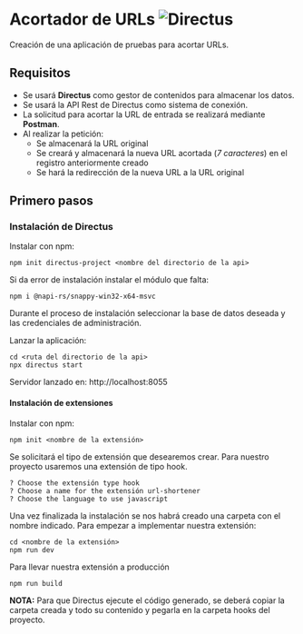 # Acortador de URLs ![Directus](https://img.shields.io/badge/directus-%2364f.svg?style=for-the-badge&logo=directus&logoColor=white) 

Creación de una aplicación de pruebas para acortar URLs. 


## Requisitos

- Se usará **Directus** como gestor de contenidos para almacenar los datos. 
- Se usará la API Rest de Directus como sistema de conexión.
- La solicitud para acortar la URL de entrada se realizará mediante **Postman**.
- Al realizar la petición:
    - Se almacenará la URL original
    - Se creará y almacenará la nueva URL acortada (*7 caracteres*) en el registro anteriormente creado
    - Se hará la redirección de la nueva URL a la URL original

## Primero pasos

### Instalación de Directus

Instalar con npm:

```console
npm init directus-project <nombre del directorio de la api>
```

Si da error de instalación instalar el módulo que falta:

```console
npm i @napi-rs/snappy-win32-x64-msvc
```

Durante el proceso de instalación seleccionar la base de datos deseada y las credenciales de administración.

Lanzar la aplicación:

```console
cd <ruta del directorio de la api>
npx directus start
```

Servidor lanzado en: http://localhost:8055

#### Instalación de extensiones

Instalar con npm:

```console
npm init <nombre de la extensión>
```

Se solicitará el tipo de extensión que desearemos crear. Para nuestro proyecto usaremos una extensión de tipo hook.

```console
? Choose the extensión type hook
? Choose a name for the extensión url-shortener
? Choose the language to use javascript
```

Una vez finalizada la instalación se nos habrá creado una carpeta con el nombre indicado. Para empezar a implementar nuestra extensión:

```console
cd <nombre de la extensión>
npm run dev
```

Para llevar nuestra extensión a producción
```console
npm run build
```

**NOTA:** Para que Directus ejecute el código generado, se deberá copiar la carpeta creada y todo su contenido y pegarla en la carpeta hooks del proyecto.


